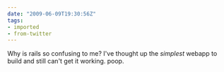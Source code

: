 ```yaml
---
date: "2009-06-09T19:30:56Z"
tags:
- imported
- from-twitter
---
```

Why is rails so confusing to me? I've thought up the *simplest* webapp to build and still can't get it working. poop.

